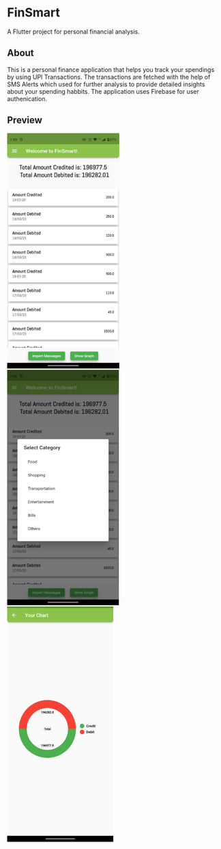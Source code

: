 # FinSmart

A Flutter project for personal financial analysis.

## About

This is a personal finance application that helps you track your spendings by using UPI Transactions. The transactions are fetched with the help of SMS Alerts which used for further analysis to provide detailed insights about your spending habbits. The application uses Firebase for user authenication.

## Preview

<img src = "https://github.com/adityaaa-31/FinSmart/blob/main/assets/images/Picture1.png" height = 550 px/>
<img src = "https://github.com/adityaaa-31/FinSmart/blob/main/assets/images/Picture2.png" height = 550 px/>
<img src = "https://github.com/adityaaa-31/FinSmart/blob/main/assets/images/Picture3.png" height = 550 px/>
